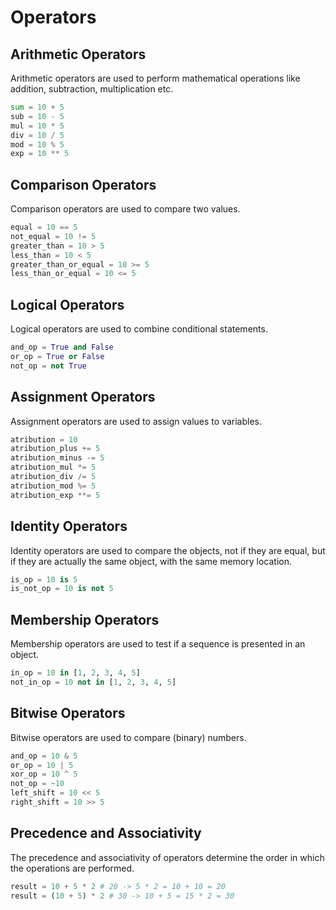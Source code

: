 # Operators

## Arithmetic Operators

Arithmetic operators are used to perform mathematical operations like addition, subtraction, multiplication etc.

```python
sum = 10 + 5
sub = 10 - 5
mul = 10 * 5
div = 10 / 5
mod = 10 % 5
exp = 10 ** 5
```

## Comparison Operators

Comparison operators are used to compare two values.

```python
equal = 10 == 5
not_equal = 10 != 5
greater_than = 10 > 5
less_than = 10 < 5
greater_than_or_equal = 10 >= 5
less_than_or_equal = 10 <= 5
```

## Logical Operators

Logical operators are used to combine conditional statements.

```python
and_op = True and False
or_op = True or False
not_op = not True
```

## Assignment Operators

Assignment operators are used to assign values to variables.

```python
atribution = 10
atribution_plus += 5
atribution_minus -= 5
atribution_mul *= 5
atribution_div /= 5
atribution_mod %= 5
atribution_exp **= 5
```

## Identity Operators

Identity operators are used to compare the objects, not if they are equal, but if they are actually the same object, with the same memory location.

```python
is_op = 10 is 5
is_not_op = 10 is not 5
```

## Membership Operators

Membership operators are used to test if a sequence is presented in an object.

```python
in_op = 10 in [1, 2, 3, 4, 5]
not_in_op = 10 not in [1, 2, 3, 4, 5]
```

## Bitwise Operators

Bitwise operators are used to compare (binary) numbers.

```python
and_op = 10 & 5
or_op = 10 | 5
xor_op = 10 ^ 5
not_op = ~10
left_shift = 10 << 5
right_shift = 10 >> 5
```

## Precedence and Associativity

The precedence and associativity of operators determine the order in which the operations are performed.

```python
result = 10 + 5 * 2 # 20 -> 5 * 2 = 10 + 10 = 20
result = (10 + 5) * 2 # 30 -> 10 + 5 = 15 * 2 = 30
```
